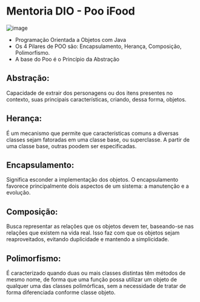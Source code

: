 # Mentoria DIO - Poo iFood

![image](https://user-images.githubusercontent.com/52681020/195327190-2b3b4372-ae36-4128-aa73-47e36c9b83bb.png)

- Programação Orientada a Objetos com Java
- Os 4 Pilares de POO são: Encapsulamento, Herança, Composição, Polimorfismo.
- A base do Poo é o Princípio da Abstração

## Abstração:

Capacidade de extrair dos personagens ou dos itens presentes no contexto, suas principais características, criando, dessa forma, objetos.

## Herança:

É um mecanismo que permite que características comuns a diversas classes sejam fatoradas em uma classe base, ou superclasse. A partir de uma classe base,
outras poodem ser especificadas.

## Encapsulamento:

Significa esconder a implementação dos objetos. O encapsulamento favorece principalmente dois aspectos de um sistema: a manutenção e a evolução.

## Composição:

Busca representar as relações que os objetos devem ter, baseando-se nas relações que existem na vida real. Isso faz com que os objetos sejam reaproveitados,
evitando duplicidade e mantendo a simplicidade.

## Polimorfismo:

É caracterizado quando duas ou mais classes distintas têm métodos de mesmo nome, de forma que uma função possa utilizar um objeto de qualquer uma das classes
polimórficas, sem a necessidade de tratar de forma diferenciada conforme classe objeto.
